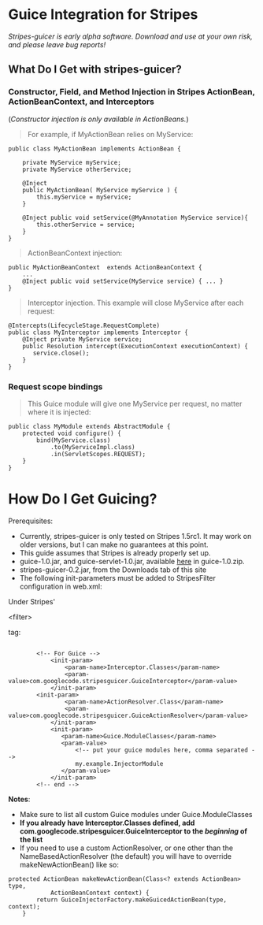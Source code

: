 # Guice Integration for Stripes #

_Stripes-guicer is early alpha software. Download and use at your own risk, and please leave bug reports!_

## What Do I Get with stripes-guicer? ##

### Constructor, Field, and Method Injection in Stripes ActionBean, ActionBeanContext, and Interceptors ###
(_Constructor injection is only available in ActionBeans._)

> For example, if MyActionBean relies on MyService:

```
public class MyActionBean implements ActionBean {

    private MyService myService;
    private MyService otherService;

    @Inject
    public MyActionBean( MyService myService ) {
        this.myService = myService;
    }

    @Inject public void setService(@MyAnnotation MyService service){
        this.otherService = service;
    }
}
```


> ActionBeanContext injection:

```
public MyActionBeanContext  extends ActionBeanContext {
    ...
    @Inject public void setService(MyService service) { ... }
}
```

> Interceptor injection. This example will close MyService after each request:

```
@Intercepts(LifecycleStage.RequestComplete)
public class MyInterceptor implements Interceptor {
    @Inject private MyService service;
    public Resolution intercept(ExecutionContext executionContext) {
       service.close();
    }
}

```

### Request scope bindings ###

> This Guice module will give one MyService per request, no matter where it is injected:

```
public class MyModule extends AbstractModule {
    protected void configure() {
        bind(MyService.class)
            .to(MyServiceImpl.class)
            .in(ServletScopes.REQUEST);
    }
}
```


# How Do I Get Guicing? #
Prerequisites:
  * Currently, stripes-guicer is only tested on Stripes 1.5rc1. It may work on older versions, but  I can make no guarantees at this point.
  * This guide assumes that Stripes is already properly set up.
  * guice-1.0.jar, and guice-servlet-1.0.jar, available [here](http://code.google.com/p/google-guice) in guice-1.0.zip.
  * stripes-guicer-0.2.jar, from the Downloads tab of this site
  * The following init-parameters must be added to StripesFilter configuration in web.xml:

Under Stripes' 

&lt;filter&gt;

 tag:
```

        <!-- For Guice -->
            <init-param>
                <param-name>Interceptor.Classes</param-name>
                <param-value>com.googlecode.stripesguicer.GuiceInterceptor</param-value> 
            </init-param>
	    <init-param>
                <param-name>ActionResolver.Class</param-name>
                <param-value>com.googlecode.stripesguicer.GuiceActionResolver</param-value> 
            </init-param>
            <init-param>
	           <param-name>Guice.ModuleClasses</param-name>
	           <param-value>
	               <!-- put your guice modules here, comma separated -->
	               my.example.InjectorModule
	           </param-value>
            </init-param>
        <!-- end -->
```
**Notes**:
  * Make sure to list all custom Guice modules under Guice.ModuleClasses
  * **If you already have Interceptor.Classes defined, add com.googlecode.stripesguicer.GuiceInterceptor to the _beginning_ of the list**
  * If you need to use a custom ActionResolver, or one other than the NameBasedActionResolver (the default) you will have to override makeNewActionBean() like so:

```
protected ActionBean makeNewActionBean(Class<? extends ActionBean> type,
            ActionBeanContext context) {
        return GuiceInjectorFactory.makeGuicedActionBean(type, context);
    }
```